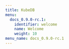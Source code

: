 ```yaml
---
title: KubeDB
menu:
  docs_0.9.0-rc.1:
    identifier: welcome
    name: Welcome
    weight: 10
menu_name: docs_0.9.0-rc.1
---
```


